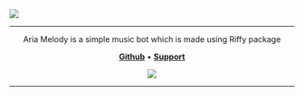 <img src="https://ik.imagekit.io/bebanserver/Banners/Aria%20Melody%20_Github%20Repo_.svg" />


---
<p align="center">Aria Melody is a simple music bot which is made using Riffy package</p>

<p align="center">
    <a href="https://github.com/BebanCode/Aria-Melody"><b>Github</b></a> •
    <a href="https://discord.gg/9eCgpGuZAa"><b>Support</b></a>
</p>

<div align="center">

  <a href="https://www.npmjs.com/package/riffy"><img src="https://img.shields.io/badge/Riffy-1.0.7_rc.1-blue" />

</div>

---
